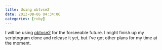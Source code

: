 ```yaml
---
title: Using obtvse2
date: 2013-08-06 04:34:06
categories: [ruby]
---
```


I will be using [obtvse2](https://github.com/natew/obtvse2) for the forseeable future. I might finish up my scriptogram clone and release it yet, but I've got other plans for my time at the moment.